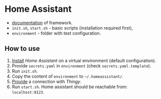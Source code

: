 # Home Assistant

- [documentation](https://developers.home-assistant.io/en/) of framework.
- `init.sh`, `start.sh` - basic scripts (installation required first),
- `environment` - folder with test configuration.

## How to use

1. [Install](https://www.home-assistant.io/docs/installation/raspberry-pi/) *Home Assistant* on a virtual environment (default configuration).
2. Provide `secrets.yaml` in `environment` (check `secrets.yaml.template`).
3. Run `init.sh`.
4. Copy the content of `environment` to `~/.homeassistant/`.
5. [Provide](../component) a connection with *Thingy*.
6. Run `start.sh`. Home assistant should be reachable from: `localhost:8123`.

